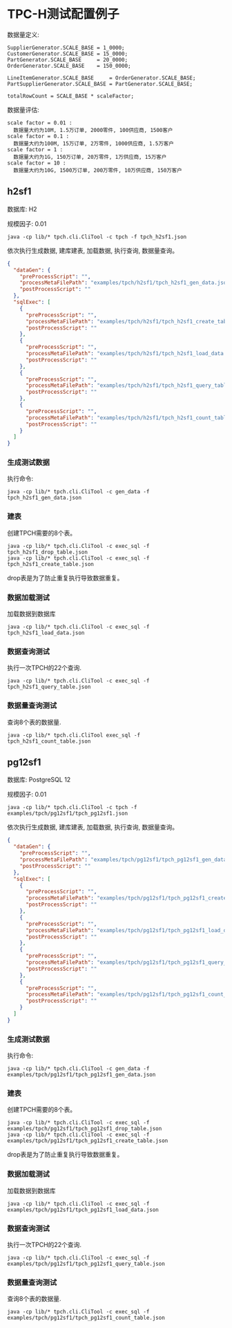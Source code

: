 
# TPC-H测试配置例子

数据量定义:

```
SupplierGenerator.SCALE_BASE = 1_0000;
CustomerGenerator.SCALE_BASE = 15_0000;
PartGenerator.SCALE_BASE     = 20_0000;
OrderGenerator.SCALE_BASE    = 150_0000;

LineItemGenerator.SCALE_BASE     = OrderGenerator.SCALE_BASE;
PartSupplierGenerator.SCALE_BASE = PartGenerator.SCALE_BASE;

totalRowCount = SCALE_BASE * scaleFactor;
```

数据量评估:

```
scale factor = 0.01 : 
  数据量大约为10M, 1.5万订单, 2000零件, 100供应商, 1500客户
scale factor = 0.1 : 
  数据量大约为100M, 15万订单, 2万零件, 1000供应商, 1.5万客户
scale factor = 1 :
  数据量大约为1G, 150万订单, 20万零件, 1万供应商, 15万客户
scale factor = 10 :
  数据量大约为10G, 1500万订单, 200万零件, 10万供应商, 150万客户
```

## h2sf1

数据库: H2

规模因子: 0.01

```shell script
java -cp lib/* tpch.cli.CliTool -c tpch -f tpch_h2sf1.json
```

依次执行生成数据, 建库建表, 加载数据, 执行查询, 数据量查询。

```json
{
  "dataGen": {
    "preProcessScript": "",
    "processMetaFilePath": "examples/tpch/h2sf1/tpch_h2sf1_gen_data.json",
    "postProcessScript": ""
  },
  "sqlExec": [
    {
      "preProcessScript": "",
      "processMetaFilePath": "examples/tpch/h2sf1/tpch_h2sf1_create_table.json",
      "postProcessScript": ""
    },
    {
      "preProcessScript": "",
      "processMetaFilePath": "examples/tpch/h2sf1/tpch_h2sf1_load_data.json",
      "postProcessScript": ""
    },
    {
      "preProcessScript": "",
      "processMetaFilePath": "examples/tpch/h2sf1/tpch_h2sf1_query_table.json",
      "postProcessScript": ""
    },
    {
      "preProcessScript": "",
      "processMetaFilePath": "examples/tpch/h2sf1/tpch_h2sf1_count_table.json",
      "postProcessScript": ""
    }
  ]
}
```

### 生成测试数据

执行命令:

```shell script
java -cp lib/* tpch.cli.CliTool -c gen_data -f tpch_h2sf1_gen_data.json
```

### 建表

创建TPCH需要的8个表。

```shell script
java -cp lib/* tpch.cli.CliTool -c exec_sql -f tpch_h2sf1_drop_table.json
java -cp lib/* tpch.cli.CliTool -c exec_sql -f tpch_h2sf1_create_table.json
```

drop表是为了防止重复执行导致数据重复。

### 数据加载测试

加载数据到数据库

```shell script
java -cp lib/* tpch.cli.CliTool -c exec_sql -f tpch_h2sf1_load_data.json
```

### 数据查询测试

执行一次TPCH的22个查询.

```shell script
java -cp lib/* tpch.cli.CliTool -c exec_sql -f tpch_h2sf1_query_table.json
```

### 数据量查询测试

查询8个表的数据量.

```shell script
java -cp lib/* tpch.cli.CliTool exec_sql -f tpch_h2sf1_count_table.json
```

## pg12sf1

数据库: PostgreSQL 12

规模因子: 0.01

```shell script
java -cp lib/* tpch.cli.CliTool -c tpch -f examples/tpch/pg12sf1/tpch_pg12sf1.json
```

依次执行生成数据, 建库建表, 加载数据, 执行查询, 数据量查询。

```json
{
  "dataGen": {
    "preProcessScript": "",
    "processMetaFilePath": "examples/tpch/pg12sf1/tpch_pg12sf1_gen_data.json",
    "postProcessScript": ""
  },
  "sqlExec": [
    {
      "preProcessScript": "",
      "processMetaFilePath": "examples/tpch/pg12sf1/tpch_pg12sf1_create_table.json",
      "postProcessScript": ""
    },
    {
      "preProcessScript": "",
      "processMetaFilePath": "examples/tpch/pg12sf1/tpch_pg12sf1_load_data.json",
      "postProcessScript": ""
    },
    {
      "preProcessScript": "",
      "processMetaFilePath": "examples/tpch/pg12sf1/tpch_pg12sf1_query_table.json",
      "postProcessScript": ""
    },
    {
      "preProcessScript": "",
      "processMetaFilePath": "examples/tpch/pg12sf1/tpch_pg12sf1_count_table.json",
      "postProcessScript": ""
    }
  ]
}
```

### 生成测试数据

执行命令:

```shell script
java -cp lib/* tpch.cli.CliTool -c gen_data -f examples/tpch/pg12sf1/tpch_pg12sf1_gen_data.json
```

### 建表

创建TPCH需要的8个表。

```shell script
java -cp lib/* tpch.cli.CliTool -c exec_sql -f examples/tpch/pg12sf1/tpch_pg12sf1_drop_table.json
java -cp lib/* tpch.cli.CliTool -c exec_sql -f examples/tpch/pg12sf1/tpch_pg12sf1_create_table.json
```

drop表是为了防止重复执行导致数据重复。

### 数据加载测试

加载数据到数据库

```shell script
java -cp lib/* tpch.cli.CliTool -c exec_sql -f examples/tpch/pg12sf1/tpch_pg12sf1_load_data.json
```

### 数据查询测试

执行一次TPCH的22个查询.

```shell script
java -cp lib/* tpch.cli.CliTool -c exec_sql -f examples/tpch/pg12sf1/tpch_pg12sf1_query_table.json
```

### 数据量查询测试

查询8个表的数据量.

```shell script
java -cp lib/* tpch.cli.CliTool -c exec_sql -f examples/tpch/pg12sf1/tpch_pg12sf1_count_table.json
```
